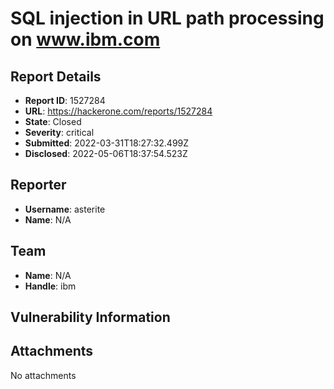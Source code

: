# SQL injection in URL path processing on www.ibm.com

## Report Details
- **Report ID**: 1527284
- **URL**: https://hackerone.com/reports/1527284
- **State**: Closed
- **Severity**: critical
- **Submitted**: 2022-03-31T18:27:32.499Z
- **Disclosed**: 2022-05-06T18:37:54.523Z

## Reporter
- **Username**: asterite
- **Name**: N/A

## Team
- **Name**: N/A
- **Handle**: ibm

## Vulnerability Information


## Attachments
No attachments
